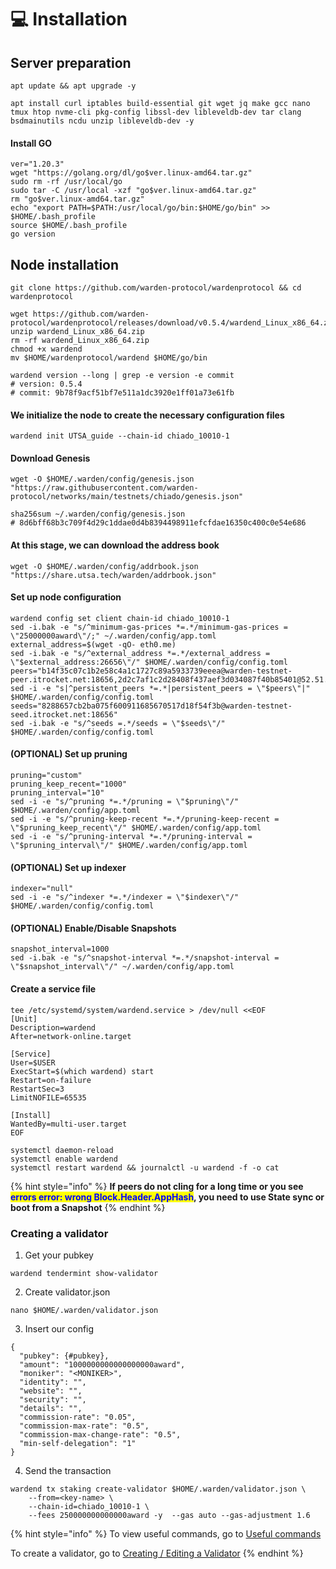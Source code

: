 # 💻 Installation

## Server preparation

```shell
apt update && apt upgrade -y
```

```shell
apt install curl iptables build-essential git wget jq make gcc nano tmux htop nvme-cli pkg-config libssl-dev libleveldb-dev tar clang bsdmainutils ncdu unzip libleveldb-dev -y
```

#### Install GO

```shell
ver="1.20.3"
wget "https://golang.org/dl/go$ver.linux-amd64.tar.gz"
sudo rm -rf /usr/local/go
sudo tar -C /usr/local -xzf "go$ver.linux-amd64.tar.gz"
rm "go$ver.linux-amd64.tar.gz"
echo "export PATH=$PATH:/usr/local/go/bin:$HOME/go/bin" >> $HOME/.bash_profile
source $HOME/.bash_profile
go version
```

## Node installation

```shell
git clone https://github.com/warden-protocol/wardenprotocol && cd wardenprotocol

wget https://github.com/warden-protocol/wardenprotocol/releases/download/v0.5.4/wardend_Linux_x86_64.zip
unzip wardend_Linux_x86_64.zip
rm -rf wardend_Linux_x86_64.zip
chmod +x wardend
mv $HOME/wardenprotocol/wardend $HOME/go/bin

wardend version --long | grep -e version -e commit
# version: 0.5.4
# commit: 9b78f9acf51bf7e511a1dc3920e1ff01a73e61fb
```

#### We initialize the node to create the necessary configuration files

```shell
wardend init UTSA_guide --chain-id chiado_10010-1
```

#### Download Genesis

```shell
wget -O $HOME/.warden/config/genesis.json "https://raw.githubusercontent.com/warden-protocol/networks/main/testnets/chiado/genesis.json"

sha256sum ~/.warden/config/genesis.json
# 8d6bff68b3c709f4d29c1ddae0d4b8394498911efcfdae16350c400c0e54e686
```

#### At this stage, we can download the address book

```shell
wget -O $HOME/.warden/config/addrbook.json "https://share.utsa.tech/warden/addrbook.json"
```

#### Set up node configuration

```shell
wardend config set client chain-id chiado_10010-1
sed -i.bak -e "s/^minimum-gas-prices *=.*/minimum-gas-prices = \"25000000award\"/;" ~/.warden/config/app.toml
external_address=$(wget -qO- eth0.me)
sed -i.bak -e "s/^external_address *=.*/external_address = \"$external_address:26656\"/" $HOME/.warden/config/config.toml
peers="b14f35c07c1b2e58c4a1c1727c89a5933739eeea@warden-testnet-peer.itrocket.net:18656,2d2c7af1c2d28408f437aef3d034087f40b85401@52.51.132.79:26656,fcaffd41eb7e3647fa953607449ff5e371c236b8@195.26.245.67:31656,5461e7642520a1f8427ffaa57f9d39cf345fcd47@54.72.190.0:26656,e1ea15d3c460eb9ace279b0b7665015d3c5d2b9e@135.181.210.171:21406"
sed -i -e "s|^persistent_peers *=.*|persistent_peers = \"$peers\"|" $HOME/.warden/config/config.toml
seeds="8288657cb2ba075f600911685670517d18f54f3b@warden-testnet-seed.itrocket.net:18656"
sed -i.bak -e "s/^seeds =.*/seeds = \"$seeds\"/" $HOME/.warden/config/config.toml
```

#### (OPTIONAL) Set up pruning

```shell
pruning="custom"
pruning_keep_recent="1000"
pruning_interval="10"
sed -i -e "s/^pruning *=.*/pruning = \"$pruning\"/" $HOME/.warden/config/app.toml
sed -i -e "s/^pruning-keep-recent *=.*/pruning-keep-recent = \"$pruning_keep_recent\"/" $HOME/.warden/config/app.toml
sed -i -e "s/^pruning-interval *=.*/pruning-interval = \"$pruning_interval\"/" $HOME/.warden/config/app.toml
```

#### (OPTIONAL) Set up indexer

```shell
indexer="null"
sed -i -e "s/^indexer *=.*/indexer = \"$indexer\"/" $HOME/.warden/config/config.toml
```

#### (OPTIONAL) Enable/Disable Snapshots

```shell
snapshot_interval=1000
sed -i.bak -e "s/^snapshot-interval *=.*/snapshot-interval = \"$snapshot_interval\"/" ~/.warden/config/app.toml
```

#### Create a service file

```shell
tee /etc/systemd/system/wardend.service > /dev/null <<EOF
[Unit]
Description=wardend
After=network-online.target

[Service]
User=$USER
ExecStart=$(which wardend) start
Restart=on-failure
RestartSec=3
LimitNOFILE=65535

[Install]
WantedBy=multi-user.target
EOF
```

```shell
systemctl daemon-reload
systemctl enable wardend
systemctl restart wardend && journalctl -u wardend -f -o cat
```

{% hint style="info" %}
**If peers do not cling for a long time or you see&#x20;**<mark style="color:blue;">**errors error: wrong Block.Header.AppHash**</mark>**, you need to use State sync or boot from a Snapshot**
{% endhint %}

### **Creating a validator**

1. Get your pubkey

```
wardend tendermint show-validator
```

2. Create validator.json

```
nano $HOME/.warden/validator.json
```

3. Insert our config

```
{
  "pubkey": {#pubkey},
  "amount": "1000000000000000000award",
  "moniker": "<MONIKER>",
  "identity": "",
  "website": "",
  "security": "",
  "details": "",
  "commission-rate": "0.05",
  "commission-max-rate": "0.5",
  "commission-max-change-rate": "0.5",
  "min-self-delegation": "1"
}
```

4. Send the transaction

```
wardend tx staking create-validator $HOME/.warden/validator.json \
    --from=<key-name> \
    --chain-id=chiado_10010-1 \
    --fees 250000000000000award -y  --gas auto --gas-adjustment 1.6
```

{% hint style="info" %}
To view useful commands, go to [Useful commands](https://utsa.gitbook.io/services/cosmos-wiki/useful-commands)

To create a validator, go to [Creating / Editing a Validator](https://utsa.gitbook.io/services/cosmos-wiki/creating-editing-a-validator)
{% endhint %}
